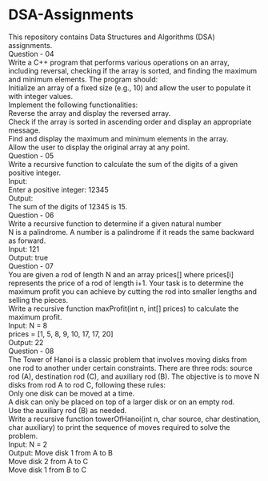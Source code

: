 # DSA-Assignments
This repository contains Data Structures and Algorithms (DSA) assignments.
<br>
Question - 04
<br>
Write a C++ program that performs various operations on an array, including reversal, checking if the array is sorted, and finding the maximum and minimum elements. The program should:
<br>
Initialize an array of a fixed size (e.g., 10) and allow the user to populate it with integer values.
<br>
Implement the following functionalities:
<br>
Reverse the array and display the reversed array.
<br>
Check if the array is sorted in ascending order and display an appropriate message.
<br>
Find and display the maximum and minimum elements in the array.
<br>
Allow the user to display the original array at any point.
<br>
Question - 05
<br>
Write a recursive function to calculate the sum of the digits of a given positive integer.
<br>
Input:
<br>
Enter a positive integer: 12345
<br>
Output:
<br>
The sum of the digits of 12345 is 15.
<br>
Question - 06
<br>
Write a recursive function to determine if a given natural number
<br>
N is a palindrome. A number is a palindrome if it reads the same backward as forward.
<br>
Input: 121
<br>
Output: true
<br>
Question - 07
<br>
You are given a rod of length N and an array prices[] where prices[i] represents the price of a rod of length i+1. Your task is to determine the maximum profit you can achieve by cutting the rod into smaller lengths and selling the pieces.
<br>
Write a recursive function maxProfit(int n, int[] prices) to calculate the maximum profit.
<br>
Input: N = 8
<br>
prices = [1, 5, 8, 9, 10, 17, 17, 20]
<br>
Output: 22
<br>
Question - 08
<br>
The Tower of Hanoi is a classic problem that involves moving disks from one rod to another under certain constraints. There are three rods: source rod (A), destination rod (C), and auxiliary rod (B). The objective is to move N disks from rod A to rod C, following these rules:
<br>
Only one disk can be moved at a time.
<br>
A disk can only be placed on top of a larger disk or on an empty rod.
<br>
Use the auxiliary rod (B) as needed.
<br>
Write a recursive function towerOfHanoi(int n, char source, char destination, char auxiliary) to print the sequence of moves required to solve the problem.
<br>
Input: N = 2
<br>
Output: Move disk 1 from A to B
<br>
Move disk 2 from A to C
<br>
Move disk 1 from B to C
<br>
